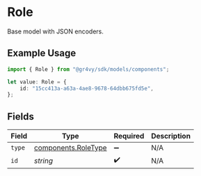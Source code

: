 # Role

Base model with JSON encoders.

## Example Usage

```typescript
import { Role } from "@gr4vy/sdk/models/components";

let value: Role = {
    id: "15cc413a-a63a-4ae8-9678-64dbb675fd5e",
};
```

## Fields

| Field                                                      | Type                                                       | Required                                                   | Description                                                |
| ---------------------------------------------------------- | ---------------------------------------------------------- | ---------------------------------------------------------- | ---------------------------------------------------------- |
| `type`                                                     | [components.RoleType](../../models/components/roletype.md) | :heavy_minus_sign:                                         | N/A                                                        |
| `id`                                                       | *string*                                                   | :heavy_check_mark:                                         | N/A                                                        |